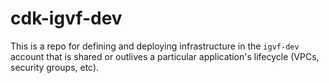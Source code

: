 # cdk-igvf-dev
This is a repo for defining and deploying infrastructure in the `igvf-dev` account that is shared or outlives a particular application's lifecycle (VPCs, security groups, etc).